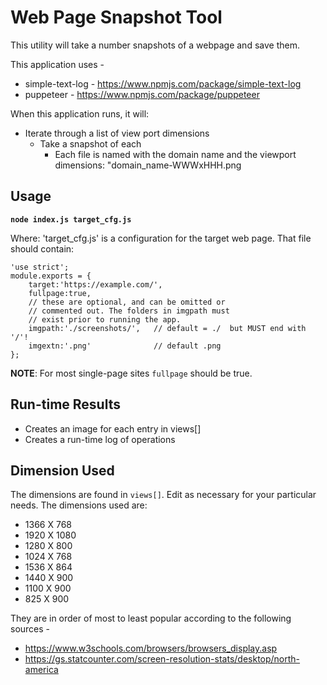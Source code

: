 # Web Page Snapshot Tool

This utility will take a number snapshots of a webpage and save them. 

This application uses - 

* simple-text-log - https://www.npmjs.com/package/simple-text-log
* puppeteer - https://www.npmjs.com/package/puppeteer

When this application runs, it will:

* Iterate through a list of view port dimensions
  * Take a snapshot of each
    * Each file is named with the domain name and the viewport dimensions: "domain_name-WWWxHHH.png

## Usage 

**`node index.js target_cfg.js`**

Where: 'target_cfg.js' is a configuration for the target web page. That file should contain:

```
'use strict';
module.exports = {
    target:'https://example.com/',
    fullpage:true,
    // these are optional, and can be omitted or
    // commented out. The folders in imgpath must
    // exist prior to running the app.
    imgpath:'./screenshots/',   // default = ./  but MUST end with '/'!
    imgextn:'.png'              // default .png
};
```

**NOTE**: For most single-page sites `fullpage` should be true.

## Run-time Results

* Creates an image for each entry in views[]
* Creates a run-time log of operations

## Dimension Used

The dimensions are found in `views[]`. Edit as necessary for your particular needs. The dimensions used are:

* 1366 X  768
* 1920 X 1080
* 1280 X  800
* 1024 X  768
* 1536 X  864
* 1440 X  900
* 1100 X  900
*  825 X  900

They are in order of most to least popular according to the following sources - 

* <https://www.w3schools.com/browsers/browsers_display.asp>
* <https://gs.statcounter.com/screen-resolution-stats/desktop/north-america>

